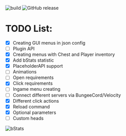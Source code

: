 ![build](https://img.shields.io/github/actions/workflow/status/s1stemdev/AestheticMenu/maven.yml) 
![GitHub release](https://img.shields.io/github/v/release/s1stemdev/AestheticMenu)

# TODO List:

- [x] Creating GUI menus in json config
- [ ] Plugin API
- [x] Creating menus with Chest and Player inventory
- [x] Add bStats statistic
- [x] PlaceholderAPI support
- [ ] Animations
- [ ] Open requirements
- [x] Click requirements
- [ ] Ingame menu creating
- [ ] Connect different servers via BungeeCord/Velocity
- [x] Different click actions
- [x] Reload command
- [x] Optional parameters
- [ ] Custom heads

![bStats](https://bstats.org/signatures/bukkit/AestheticMenu.svg)
